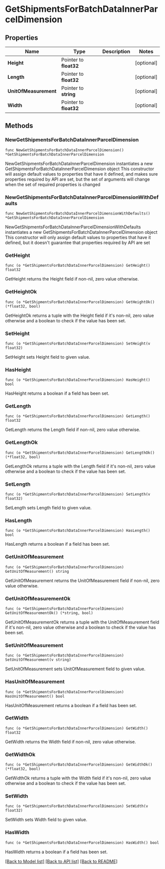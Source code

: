 # GetShipmentsForBatchDataInnerParcelDimension

## Properties

Name | Type | Description | Notes
------------ | ------------- | ------------- | -------------
**Height** | Pointer to **float32** |  | [optional] 
**Length** | Pointer to **float32** |  | [optional] 
**UnitOfMeasurement** | Pointer to **string** |  | [optional] 
**Width** | Pointer to **float32** |  | [optional] 

## Methods

### NewGetShipmentsForBatchDataInnerParcelDimension

`func NewGetShipmentsForBatchDataInnerParcelDimension() *GetShipmentsForBatchDataInnerParcelDimension`

NewGetShipmentsForBatchDataInnerParcelDimension instantiates a new GetShipmentsForBatchDataInnerParcelDimension object
This constructor will assign default values to properties that have it defined,
and makes sure properties required by API are set, but the set of arguments
will change when the set of required properties is changed

### NewGetShipmentsForBatchDataInnerParcelDimensionWithDefaults

`func NewGetShipmentsForBatchDataInnerParcelDimensionWithDefaults() *GetShipmentsForBatchDataInnerParcelDimension`

NewGetShipmentsForBatchDataInnerParcelDimensionWithDefaults instantiates a new GetShipmentsForBatchDataInnerParcelDimension object
This constructor will only assign default values to properties that have it defined,
but it doesn't guarantee that properties required by API are set

### GetHeight

`func (o *GetShipmentsForBatchDataInnerParcelDimension) GetHeight() float32`

GetHeight returns the Height field if non-nil, zero value otherwise.

### GetHeightOk

`func (o *GetShipmentsForBatchDataInnerParcelDimension) GetHeightOk() (*float32, bool)`

GetHeightOk returns a tuple with the Height field if it's non-nil, zero value otherwise
and a boolean to check if the value has been set.

### SetHeight

`func (o *GetShipmentsForBatchDataInnerParcelDimension) SetHeight(v float32)`

SetHeight sets Height field to given value.

### HasHeight

`func (o *GetShipmentsForBatchDataInnerParcelDimension) HasHeight() bool`

HasHeight returns a boolean if a field has been set.

### GetLength

`func (o *GetShipmentsForBatchDataInnerParcelDimension) GetLength() float32`

GetLength returns the Length field if non-nil, zero value otherwise.

### GetLengthOk

`func (o *GetShipmentsForBatchDataInnerParcelDimension) GetLengthOk() (*float32, bool)`

GetLengthOk returns a tuple with the Length field if it's non-nil, zero value otherwise
and a boolean to check if the value has been set.

### SetLength

`func (o *GetShipmentsForBatchDataInnerParcelDimension) SetLength(v float32)`

SetLength sets Length field to given value.

### HasLength

`func (o *GetShipmentsForBatchDataInnerParcelDimension) HasLength() bool`

HasLength returns a boolean if a field has been set.

### GetUnitOfMeasurement

`func (o *GetShipmentsForBatchDataInnerParcelDimension) GetUnitOfMeasurement() string`

GetUnitOfMeasurement returns the UnitOfMeasurement field if non-nil, zero value otherwise.

### GetUnitOfMeasurementOk

`func (o *GetShipmentsForBatchDataInnerParcelDimension) GetUnitOfMeasurementOk() (*string, bool)`

GetUnitOfMeasurementOk returns a tuple with the UnitOfMeasurement field if it's non-nil, zero value otherwise
and a boolean to check if the value has been set.

### SetUnitOfMeasurement

`func (o *GetShipmentsForBatchDataInnerParcelDimension) SetUnitOfMeasurement(v string)`

SetUnitOfMeasurement sets UnitOfMeasurement field to given value.

### HasUnitOfMeasurement

`func (o *GetShipmentsForBatchDataInnerParcelDimension) HasUnitOfMeasurement() bool`

HasUnitOfMeasurement returns a boolean if a field has been set.

### GetWidth

`func (o *GetShipmentsForBatchDataInnerParcelDimension) GetWidth() float32`

GetWidth returns the Width field if non-nil, zero value otherwise.

### GetWidthOk

`func (o *GetShipmentsForBatchDataInnerParcelDimension) GetWidthOk() (*float32, bool)`

GetWidthOk returns a tuple with the Width field if it's non-nil, zero value otherwise
and a boolean to check if the value has been set.

### SetWidth

`func (o *GetShipmentsForBatchDataInnerParcelDimension) SetWidth(v float32)`

SetWidth sets Width field to given value.

### HasWidth

`func (o *GetShipmentsForBatchDataInnerParcelDimension) HasWidth() bool`

HasWidth returns a boolean if a field has been set.


[[Back to Model list]](../README.md#documentation-for-models) [[Back to API list]](../README.md#documentation-for-api-endpoints) [[Back to README]](../README.md)


